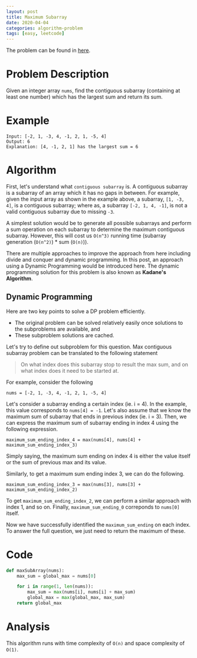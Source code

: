 ```yaml
---
layout: post
title: Maximum Subarray
date: 2020-04-04
categories: algorithm-problem
tags: [easy, leetcode]
---
```

The problem can be found in <a href="https://leetcode.com/problems/maximum-subarray/">here</a>.

# Problem Description
Given an integer array `nums`, find the contiguous subarray (containing at least one number) which has the largest sum and return its sum.

# Example
```
Input: [-2, 1, -3, 4, -1, 2, 1, -5, 4]
Output: 6
Explanation: [4, -1, 2, 1] has the largest sum = 6
```

# Algorithm
First, let's understand what `contiguous subarray` is. A contiguous subarray is a subarray of an array which it has no gaps in between. For example, given the input array as shown in the example above, a subarray, `[1, -3, 4]`, is a contiguous subarray; where as, a subarray `[-2, 1, 4, -1]`, is not a valid contiguous subarray due to missing `-3`.

A simplest solution would be to generate all possible subarrays and perform a sum operation on each subarray to determine the maximum contiguous subarray. However, this will cost us `O(n^3)` running time (subarray generation (`O(n^2)`) * sum (`O(n)`)).

There are multiple approaches to improve the approach from here including divide and conquer and dynamic programming. In this post, an approach using a Dynamic Programming would be introduced here. The dynamic programming solution for this problem is also known as **Kadane's Algorithm**.

## Dynamic Programming
Here are two key points to solve a DP problem efficiently.
- The original problem can be solved relatively easily once solutions to the subproblems are available, and
- These subproblem solutions are cached.

Let's try to define out subproblem for this question. Max contiguous subarray problem can be translated to the following statement
> On what index does this subarray stop to result the max sum, and on what index does it need to be started at.

For example, consider the following
```
nums = [-2, 1, -3, 4, -1, 2, 1, -5, 4]
```

Let's consider a subarray ending a certain index (ie. i = 4). In the example, this value corresponds to `nums[4] = -1`. Let's also assume that we know the maximum sum of subarray that ends in previous index (ie. i = 3). Then, we can express the maximum sum of subarray ending in index 4 using the following expression.
```
maximum_sum_ending_index_4 = max(nums[4], nums[4] + maximum_sum_ending_index_3)
```
Simply saying, the maximum sum ending on index 4 is either the value itself or the sum of previous max and its value.

Similarly, to get a maximum sum ending index 3, we can do the following.
```
maximum_sum_ending_index_3 = max(nums[3], nums[3] + maximum_sum_ending_index_2)
```

To get `maximum_sum_ending_index_2`, we can perform a similar approach with index 1, and so on. Finally, `maximum_sum_ending_0` correponds to `nums[0]` itself.

Now we have successfully identified the `maximum_sum_ending` on each index. To answer the full question, we just need to return the maximum of these.

# Code
```python
def maxSubArray(nums):
    max_sum = global_max = nums[0]

    for i in range(1, len(nums)):
        max_sum = max(nums[i], nums[i] + max_sum)
        global_max = max(global_max, max_sum)
    return global_max
```

# Analysis
This algorithm runs with time complexity of `O(n)` and space complexity of `O(1)`.
